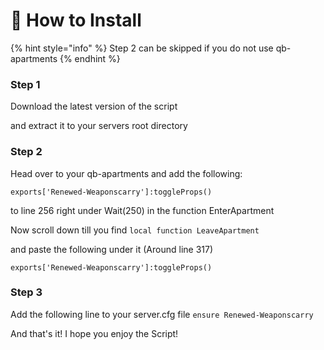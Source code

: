 # 📄 How to Install

{% hint style="info" %}
Step 2 can be skipped if you do not use qb-apartments
{% endhint %}

### Step 1

Download the latest version of the script

and extract it to your servers root directory

### Step 2

Head over to your qb-apartments and add the following:

`exports['Renewed-Weaponscarry']:toggleProps()`&#x20;

to line 256 right under Wait(250) in the function EnterApartment

Now scroll down till you find `local function LeaveApartment`&#x20;

and paste the following under it (Around line 317)

`exports['Renewed-Weaponscarry']:toggleProps()`

### Step 3

Add the following line to your server.cfg file `ensure Renewed-Weaponscarry`





And that's it! I hope you enjoy the Script!
